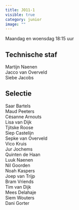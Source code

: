 ```yaml
---
title: JO11-1
visible: true
category: junior
image: ""
---
```

Maandag en woensdag 18:15 uur

## Technische staf

M﻿artijn Naenen\
J﻿acco van Overveld\
S﻿iebe Jacobs

## Selectie

S﻿aar Bartels\
M﻿aud Peeters\
C﻿ésanne Arnouts\
L﻿isa van Dijk\
T﻿jitske Roose\
Si﻿ep Castelijn\
S﻿epke van Overveld\
V﻿ico Kruis\
J﻿ur Jochems\
Q﻿uinten de Haan\
L﻿uuk Naenen\
N﻿il Goorden\
N﻿oah Kaspers\
J﻿oep van Trijp\
B﻿ram Vriends\
T﻿im van Dijk\
M﻿ees Delahaje\
S﻿iem Wouters\
D﻿ani Gorter